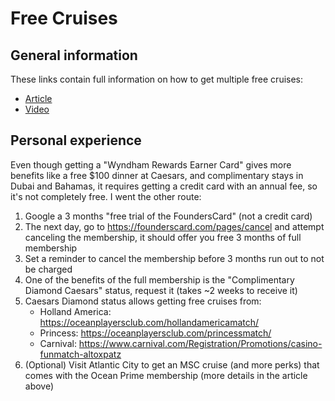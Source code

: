 # Free Cruises

## General information
These links contain full information on how to get multiple free cruises: 
* [Article](https://frequentmiler.com/how-to-get-53-free-nights-of-vacation-from-a-single-credit-card/)
* [Video](https://youtu.be/RpPK8okPXdE?si=aiJArK0WnpfOxU2D)

## Personal experience

Even though getting a "Wyndham Rewards Earner Card" gives more benefits like a free $100 dinner at Caesars, and complimentary stays in Dubai and Bahamas, it requires getting a credit card with an annual fee, so it's not completely free. I went the other route:

1. Google a 3 months "free trial of the FoundersCard" (not a credit card)
2. The next day, go to https://founderscard.com/pages/cancel and attempt canceling the membership, it should offer you free 3 months of full membership
3. Set a reminder to cancel the membership before 3 months run out to not be charged
4. One of the benefits of the full membership is the "Complimentary Diamond Caesars" status, request it (takes ~2 weeks to receive it)
5. Caesars Diamond status allows getting free cruises from:
    * Holland America: https://oceanplayersclub.com/hollandamericamatch/
    * Princess: https://oceanplayersclub.com/princessmatch/
    * Carnival: https://www.carnival.com/Registration/Promotions/casino-funmatch-altoxpatz
6. (Optional) Visit Atlantic City to get an MSC cruise (and more perks) that comes with the Ocean Prime membership (more details in the article above)
